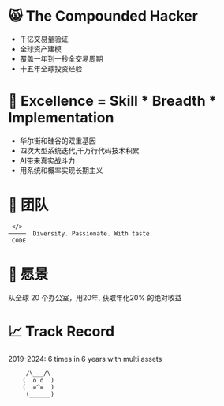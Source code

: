 # 😸 The Compounded Hacker

- 千亿交易量验证
- 全球资产建模 
- 覆盖一年到一秒全交易周期 
- 十五年全球投资经验 

# 🌱 Excellence  = Skill * Breadth * Implementation

- 华尔街和硅谷的双重基因
- 四次大型系统迭代,千万行代码技术积累
- AI带来真实战斗力
- 用系统和概率实现长期主义


# 💞️ 团队

     </>
    ─────  Diversity. Passionate. With taste.
     CODE


# 👀 愿景
从全球 20 个办公室，用20年, 获取年化20% 的绝对收益


# 📈 Track Record
2019-2024: 6 times in 6 years with multi assets

```
     /\___/\
    (  o o  )
    (  =^=  ) 
     (______)
```